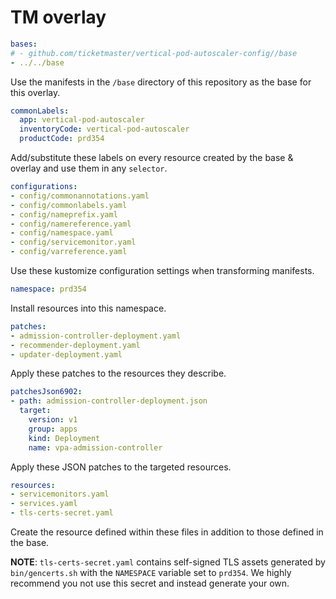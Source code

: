 # TM overlay

```yaml
bases:
# - github.com/ticketmaster/vertical-pod-autoscaler-config//base
- ../../base
```

Use the manifests in the `/base` directory of this repository as the base for this overlay.

```yaml
commonLabels:
  app: vertical-pod-autoscaler
  inventoryCode: vertical-pod-autoscaler
  productCode: prd354
```

Add/substitute these labels on every resource created by the base & overlay and use them in any `selector`.

```yaml
configurations:
- config/commonannotations.yaml
- config/commonlabels.yaml
- config/nameprefix.yaml
- config/namereference.yaml
- config/namespace.yaml
- config/servicemonitor.yaml
- config/varreference.yaml
```

Use these kustomize configuration settings when transforming manifests.

```yaml
namespace: prd354
```

Install resources into this namespace.

```yaml
patches:
- admission-controller-deployment.yaml
- recommender-deployment.yaml
- updater-deployment.yaml
```

Apply these patches to the resources they describe.

```yaml
patchesJson6902:
- path: admission-controller-deployment.json
  target:
    version: v1
    group: apps
    kind: Deployment
    name: vpa-admission-controller
```

Apply these JSON patches to the targeted resources.

```yaml
resources:
- servicemonitors.yaml
- services.yaml
- tls-certs-secret.yaml
```

Create the resource defined within these files in addition to those defined in the base.

**NOTE**: `tls-certs-secret.yaml` contains self-signed TLS assets generated by `bin/gencerts.sh` with the `NAMESPACE` variable set to `prd354`. We highly recommend you not use this secret and instead generate your own.
